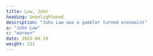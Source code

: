 ```yaml
---
title: Law, John
heading: Unenlightened
description: "John Law was a gambler turned economist"
a: "John Law"
c: "maroon"
date: 2025-04-19
weight: 121
---
```


